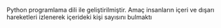 Python programlama dili ile geliştirilmiştir. Amaç insanların içeri ve dışarı hareketleri izlenerek içerideki kişi sayısını bulmaktı
